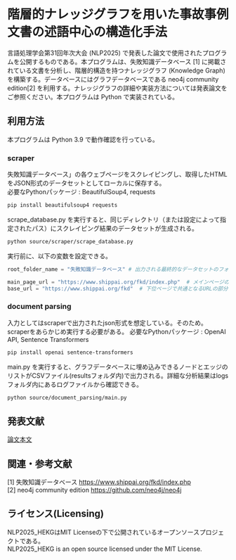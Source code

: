 # 階層的ナレッジグラフを用いた事故事例文書の述語中心の構造化手法
言語処理学会第31回年次大会 (NLP2025) で発表した論文で使用されたプログラムを公開するものである。本プログラムは、失敗知識データベース [1] に掲載されている文書を分析し、階層的構造を持つナレッジグラフ (Knowledge Graph) を構築する。データベースにはグラフデータベースである neo4j community edition[2] を利用する。ナレッジグラフの詳細や実装方法については発表論文をご参照ください。本プログラムは Python で実装されている。

## 利用方法
本プログラムは Python 3.9 で動作確認を行っている。
### scraper
失敗知識データベース」の各ウェブページをスクレイピングし、取得したHTMLをJSON形式のデータセットとしてローカルに保存する。  
必要なPythonパッケージ : BeautifulSoup4, requests  
```bash
pip install beautifulsoup4 requests
```
scrape_database.py を実行すると、同じディレクトリ（または設定によって指定されたパス）にスクレイピング結果のデータセットが生成される。  
```bash
python source/scraper/scrape_database.py
```
実行前に、以下の変数を設定できる。
```python title="./source/scraper/scrape_datebase.py"
root_folder_name = "失敗知識データベース" # 出力される最終的なデータセットのフォルダ名

main_page_url = "https://www.shippai.org/fkd/index.php"  # メインページのURL
base_url = "https://www.shippai.org/fkd"  # 下位ページで共通となるURLの部分
```

### document parsing
入力としてはscraperで出力されたjson形式を想定している。そのため。scraperをあらかじめ実行する必要がある。
必要なPythonパッケージ : OpenAI API, Sentence Transformers
```bash
pip install openai sentence-transformers
```
main.py を実行すると、グラフデータベースに埋め込みできるノードとエッジのリストがCSVファイル(resultsフォルダ内)で出力される。詳細な分析結果はlogsフォルダ内にあるログファイルから確認できる。 
```bash
python source/document_parsing/main.py
```


## 発表文献
[論文本文](https://www.anlp.jp/proceedings/annual_meeting/2025/pdf_dir/B7-2.pdf)

## 関連・参考文献
[1] 失敗知識データベース https://www.shippai.org/fkd/index.php  
[2] neo4j community edition https://github.com/neo4j/neo4j

## ライセンス(Licensing)
NLP2025_HEKGはMIT Licenseの下で公開されているオープンソースプロジェクトである。  
NLP2025_HEKG is an open source licensed under the MIT License.